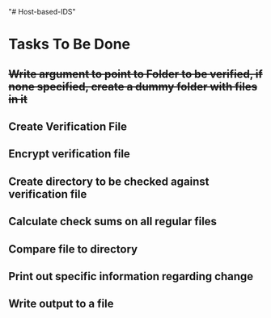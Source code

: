 "# Host-based-IDS" 
# Tasks To Be Done
## ~~Write argument to point to Folder to be verified, if none specified, create a dummy folder with files in it~~
## Create Verification File
## Encrypt verification file
## Create directory to be checked against verification file
## Calculate check sums on all regular files
## Compare file to directory
## Print out specific information regarding change
## Write output to a file

